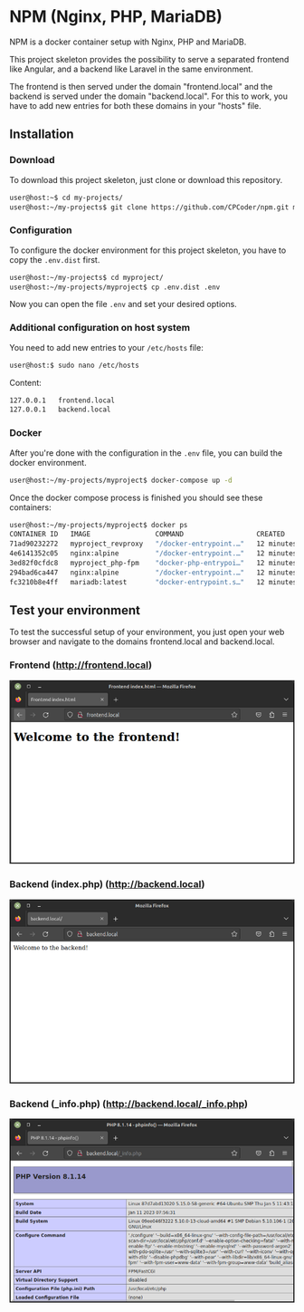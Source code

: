 # NPM (Nginx, PHP, MariaDB)
NPM is a docker container setup with Nginx, PHP and MariaDB.

This project skeleton provides the possibility to serve a separated frontend like Angular, and a backend like Laravel in the same environment. 

The frontend is then served under the domain "frontend.local" and the backend is served under the domain "backend.local".
For this to work, you have to add new entries for both these domains in your "hosts" file.

## Installation ##
### Download ###
To download this project skeleton, just clone or download this repository.
```bash
user@host:~$ cd my-projects/
user@host:~/my-projects$ git clone https://github.com/CPCoder/npm.git myproject
```
### Configuration ###
To configure the docker environment for this project skeleton, you have to copy the `.env.dist` first.
```bash
user@host:~/my-projects$ cd myproject/
user@host:~/my-projects/myproject$ cp .env.dist .env
```
Now you can open the file `.env` and set your desired options.

### Additional configuration on host system ###
You need to add new entries to your `/etc/hosts` file:
```bash
user@host:$ sudo nano /etc/hosts
```
Content:
```bash
127.0.0.1   frontend.local
127.0.0.1   backend.local
```

### Docker ###
After you're done with the configuration in the `.env` file, you can build the docker environment.
```bash
user@host:~/my-projects/myproject$ docker-compose up -d
```
Once the docker compose process is finished you should see these containers:
```bash
user@host:~/my-projects/myproject$ docker ps
CONTAINER ID   IMAGE                COMMAND                  CREATED          STATUS          PORTS                                        NAMES
71ad90232272   myproject_revproxy   "/docker-entrypoint.…"   12 minutes ago   Up 12 minutes   0.0.0.0:80->80/tcp, :::80->80/tcp, 443/tcp   revproxy
4e6141352c05   nginx:alpine         "/docker-entrypoint.…"   12 minutes ago   Up 12 minutes   0.0.0.0:8082->80/tcp, :::8082->80/tcp        backend
3ed82f0cfdc8   myproject_php-fpm    "docker-php-entrypoi…"   12 minutes ago   Up 12 minutes   9000/tcp                                     php
294bad6ca447   nginx:alpine         "/docker-entrypoint.…"   12 minutes ago   Up 12 minutes   0.0.0.0:8081->80/tcp, :::8081->80/tcp        frontend
fc3210b8e4ff   mariadb:latest       "docker-entrypoint.s…"   12 minutes ago   Up 12 minutes   0.0.0.0:3306->3306/tcp, :::3306->3306/tcp    maria
```

## Test your environment ##
To test the successful setup of your environment, you just open your web browser and navigate to the domains frontend.local and backend.local.

### Frontend (http://frontend.local) ###
![Frontend web browser screenshot](readme-images/frontend.png?raw=true "Frontend web browser screenshot")
### Backend (index.php) (http://backend.local) ###
![Backend web browser screenshot](readme-images/backend-index.png?raw=true "Backend web browser screenshot (index.php)")
### Backend (_info.php) (http://backend.local/_info.php) ###
![Backend web browser screenshot](readme-images/backend-info.png?raw=true "Backend web browser screenshot (_info.php)")
